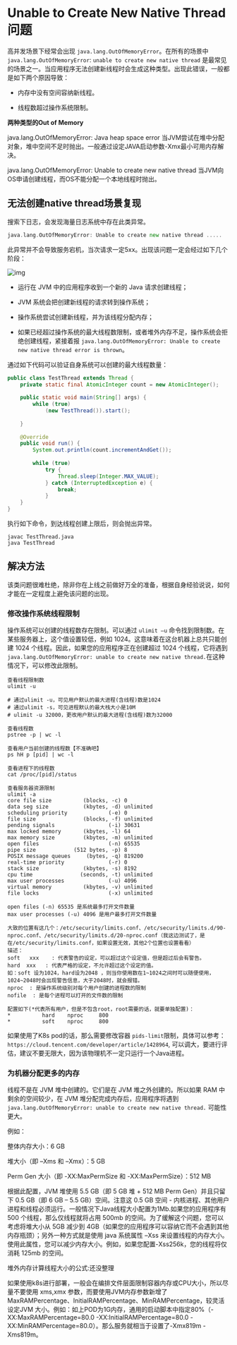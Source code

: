 # Unable to Create New Native Thread问题

高并发场景下经常会出现 `java.lang.OutOfMemoryError`。在所有的场景中 `java.lang.OutOfMemoryError`: `unable to create new native thread` 是最常见的场景之一。当应用程序无法创建新线程时会生成这种类型。出现此错误，一般都是如下两个原因导致：

- 内存中没有空间容纳新线程。

- 线程数超过操作系统限制。

**两种类型的Out of Memory**

java.lang.OutOfMemoryError: Java heap space error
当JVM尝试在堆中分配对象，堆中空间不足时抛出。一般通过设定JAVA启动参数-Xmx最小可用内存解决。

java.lang.OutOfMemoryError: Unable to create new native thread
当JVM向OS申请创建线程，而OS不能分配一个本地线程时抛出。

## 无法创建native thread场景复现

搜索下日志，会发现海量日志系统中存在此类异常。

```go
java.lang.OutOfMemoryError: Unable to create new native thread .....
```

此异常并不会导致服务宕机，当次请求一定5xx。出现该问题一定会经过如下几个阶段：

![img](http://img.tianwangchong.com/blog/e8021f3b6179293f3eb855c372d4602820220722234041G3tCfc.png)

- 运行在 JVM 中的应用程序收到一个新的 Java 请求创建线程；

- JVM 系统会把创建新线程的请求转到操作系统；

- 操作系统尝试创建新线程，并为该线程分配内存；

- 如果已经超过操作系统的最大线程数限制，或者堆外内存不足，操作系统会拒绝创建线程，紧接着报 `java.lang.OutOfMemoryError: Unable to create new native thread error is thrown`。

通过如下代码可以验证自身系统可以创建的最大线程数量：

```java
public class TestThread extends Thread {  
    private static final AtomicInteger count = new AtomicInteger();  
  
    public static void main(String[] args) {  
        while (true)  
            (new TestThread()).start();  
  
    }  
  
    @Override  
    public void run() {  
        System.out.println(count.incrementAndGet());  
  
        while (true)  
            try {  
                Thread.sleep(Integer.MAX_VALUE);  
            } catch (InterruptedException e) {  
                break;  
            }  
    }  
} 
```

执行如下命令，到达线程创建上限后，则会抛出异常。

```shell
javac TestThread.java
java TestThread
```

## 解决方法

该类问题很难杜绝，除非你在上线之前做好万全的准备，根据自身经验说说，如何才能在一定程度上避免该问题的出现。

### 修改操作系统线程限制

操作系统可以创建的线程数存在限制。可以通过 `ulimit –u` 命令找到限制数。在某些服务器上，这个值设置较低，例如 1024。这意味着在这台机器上总共只能创建 1024 个线程。因此，如果您的应用程序正在创建超过 1024 个线程，它将遇到 `java.lang.OutOfMemoryError: unable to create new native thread.`在这种情况下，可以修改此限制。

```
查看线程限制数
ulimit -u

# 通过ulimit -u，可见用户默认的最大进程(含线程)数是1024
# 通过ulimit -s，可见进程默认的最大栈大小是10M
# ulimit -u 32000，更改用户默认的最大进程(含线程)数为32000

查看线程数
pstree -p | wc -l

查看用户当前创建的线程数【不准确吧】
ps hH p [pid] | wc -l

查看进程下的线程数
cat /proc/[pid]/status

查看服务器资源限制
ulimit -a
core file size          (blocks, -c) 0
data seg size           (kbytes, -d) unlimited
scheduling priority             (-e) 0
file size               (blocks, -f) unlimited
pending signals                 (-i) 30631
max locked memory       (kbytes, -l) 64
max memory size         (kbytes, -m) unlimited
open files                      (-n) 65535
pipe size            (512 bytes, -p) 8
POSIX message queues     (bytes, -q) 819200
real-time priority              (-r) 0
stack size              (kbytes, -s) 8192
cpu time               (seconds, -t) unlimited
max user processes              (-u) 4096
virtual memory          (kbytes, -v) unlimited
file locks                      (-x) unlimited

open files (-n) 65535 是系统最多打开文件数量
max user processes (-u) 4096 是用户最多打开文件数量

大致的位置有这几个：/etc/security/limits.conf、/etc/security/limits.d/90-nproc.conf、/etc/security/limits.d/20-nproc.conf（我这边测试了，是在/etc/security/limits.conf，如果设置无效，其他2个位置也设置看看）
描述：
soft   xxx    : 代表警告的设定，可以超过这个设定值，但是超过后会有警告。
hard  xxx   : 代表严格的设定，不允许超过这个设定的值。
如：soft 设为1024，hard设为2048 ，则当你使用数在1~1024之间时可以随便使用，1024~2048时会出现警告信息，大于2048时，就会报错。
nproc  : 是操作系统级别对每个用户创建的进程数的限制
nofile  : 是每个进程可以打开的文件数的限制

配置如下(*代表所有用户，但是不包含root，root需要的话，就要单独配置)：
*          hard    nproc     800
*          soft    nproc     800
```



如果使用了K8s pod的话，那么需要修改容器 `pids-limit`限制，具体可以参考：`https://cloud.tencent.com/developer/article/1428964`, 可以调大，要进行评估，建议不要无限大，因为该物理机不一定只运行一个Java进程。

### 为机器分配更多的内存

线程不是在 JVM 堆中创建的。它们是在 JVM 堆之外创建的。所以如果 RAM 中剩余的空间较少，在 JVM 堆分配完成内存后，应用程序将遇到 `java.lang.OutOfMemoryError: unable to create new native thread.` 可能性更大。

例如：

整体内存大小：6 GB

堆大小（即 –Xms 和 –Xmx）：5 GB

Perm Gen 大小（即 -XX:MaxPermSize 和 -XX:MaxPermSize）：512 MB

根据此配置，JVM 堆使用 5.5 GB（即 5 GB 堆 + 512 MB Perm Gen）并且只留下 0.5 GB（即 6 GB – 5.5 GB）空间。注意这 0.5 GB 空间 - 内核进程、其他用户进程和线程必须运行。一般情况下Java线程大小配置为1Mb.如果您的应用程序有 500 个线程，那么仅线程就将占用 500mb 的空间。为了缓解这个问题，您可以考虑将堆大小从 5GB 减少到 4GB（如果您的应用程序可以容纳它而不会遇到其他内存瓶颈）；另外一种方式就是使用 java 系统属性 –Xss 来设置线程的内存大小。使用此属性，您可以减少内存大小。例如，如果您配置-Xss256k，您的线程将仅消耗 125mb 的空间。

堆外内存计算线程大小的公式:还没整理

如果使用k8s进行部署，一般会在编排文件层面限制容器内存或CPU大小，所以尽量不要使用 xms,xmx 参数，而要使用JVM内存参数新增了MaxRAMPercentage、InitialRAMPercentage、MinRAMPercentage，较灵活设定JVM 大小。例如：如上POD为1G内存，通用的启动脚本中指定80%（-XX:MaxRAMPercentage=80.0 -XX:InitialRAMPercentage=80.0 -XX:MinRAMPercentage=80.0）。那么服务就相当于设置了-Xmx819m -Xms819m。